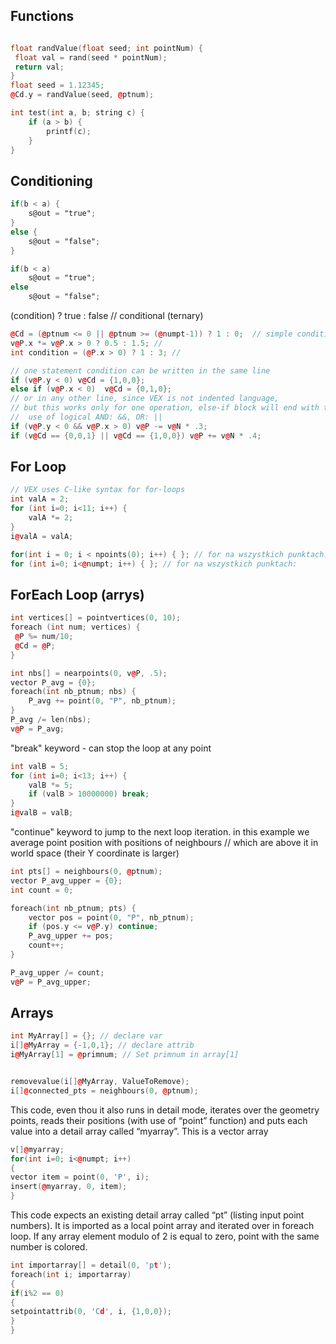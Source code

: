 ## Functions
```cpp

float randValue(float seed; int pointNum) {
 float val = rand(seed * pointNum);
 return val;
}
float seed = 1.12345;
@Cd.y = randValue(seed, @ptnum);
```
```cpp
int test(int a, b; string c) {
    if (a > b) {
        printf(c);
    }
}


```
## Conditioning
```glsl
if(b < a) {
    s@out = "true";
}
else {
    s@out = "false";
}
```
```glsl
if(b < a)
    s@out = "true";
else
    s@out = "false";
```

 (condition) ? true : false // conditional (ternary) 
```cpp
@Cd = (@ptnum <= 0 || @ptnum >= (@numpt-1)) ? 1 : 0;  // simple condition
v@P.x *= v@P.x > 0 ? 0.5 : 1.5; //
int condition = (@P.x > 0) ? 1 : 3; //

// one statement condition can be written in the same line
if (v@P.y < 0) v@Cd = {1,0,0}; 
else if (v@P.x < 0)  v@Cd = {0,1,0}; 
// or in any other line, since VEX is not indented language, 
// but this works only for one operation, else-if block will end with the first semicolon
//  use of logical AND: &&, OR: ||
if (v@P.y < 0 && v@P.x > 0) v@P -= v@N * .3;    
if (v@Cd == {0,0,1} || v@Cd == {1,0,0}) v@P += v@N * .4;   

```
## For Loop
```cpp
// VEX uses C-like syntax for for-loops
int valA = 2;
for (int i=0; i<11; i++) {
    valA *= 2;
}
i@valA = valA;
```
```cpp
for(int i = 0; i < npoints(0); i++) { }; // for na wszystkich punktach:
for (int i=0; i<@numpt; i++) { }; // for na wszystkich punktach:
```
## ForEach Loop (arrys)
```cpp
int vertices[] = pointvertices(0, 10);
foreach (int num; vertices) {
 @P %= num/10;
 @Cd = @P;
}
```
```cpp
int nbs[] = nearpoints(0, v@P, .5);
vector P_avg = {0};
foreach(int nb_ptnum; nbs) {
    P_avg += point(0, "P", nb_ptnum);
}
P_avg /= len(nbs);
v@P = P_avg;
```
"break" keyword - can stop the loop at any point
```cpp
int valB = 5;
for (int i=0; i<13; i++) {
    valB *= 5;
    if (valB > 10000000) break;
}
i@valB = valB;
```
"continue" keyword to jump to the next loop iteration. in this example we average point position with positions of neighbours 
// which are above it in world space (their Y coordinate is larger)
```cpp
int pts[] = neighbours(0, @ptnum);
vector P_avg_upper = {0};
int count = 0;

foreach(int nb_ptnum; pts) {
    vector pos = point(0, "P", nb_ptnum);
    if (pos.y <= v@P.y) continue;
    P_avg_upper += pos;
    count++;
}

P_avg_upper /= count;
v@P = P_avg_upper;
```

## Arrays
```cpp
int MyArray[] = {}; // declare var
i[]@MyArray = {-1,0,1}; // declare attrib
i@MyArray[1] = @primnum; // Set primnum in array[1]


removevalue(i[]@MyArray, ValueToRemove); 
i[]@connected_pts = neighbours(0, @ptnum);
```
This code, even thou it also runs in detail mode, 
iterates over the geometry points, reads their positions 
(with use of “point” function) and puts each value into 
a detail array called “myarray”. This is a vector array
```cpp
v[]@myarray;
for(int i=0; i<@numpt; i++)
{
vector item = point(0, 'P', i);
insert(@myarray, 0, item);
}
```
This code expects an existing detail array called “pt” 
(listing input point numbers). It is imported as a local 
point array and iterated over in foreach loop.
If any array element modulo of 2  is equal to zero, 
point with the same number is colored.
```cpp
int importarray[] = detail(0, 'pt');
foreach(int i; importarray)
{
if(i%2 == 0)
{
setpointattrib(0, 'Cd', i, {1,0,0});
}
}
```
